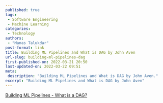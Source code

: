 ```yaml
---
published: true
tags:
 - Software Engineering
 - Machine Learning
categories:
 - Technology
authors:
 - "Manas Talukdar"
post-format: link
title: Building ML Pipelines and What is DAG by John Aven
url-slug: building-ml-pipelines-dag
first-published-on: 2022-03-21 20:50
last-updated-on: 2022-03-22 09:51
meta:
 description: "Building ML Pipelines and What is DAG by John Aven."
excerpt: "Building ML Pipelines and What is DAG by John Aven"
---
```


[Building ML Pipelines - What is a DAG?](https://medium.com/hashmapinc/building-ml-pipelines-8e27344a42d2)
